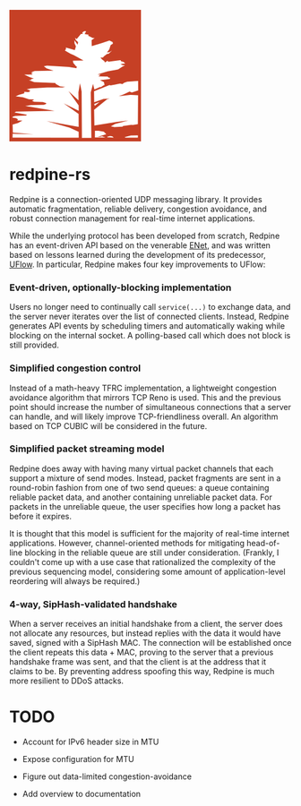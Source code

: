 ![decoration.png](./decoration.png)

# redpine-rs

Redpine is a connection-oriented UDP messaging library. It provides automatic
fragmentation, reliable delivery, congestion avoidance, and robust connection
management for real-time internet applications.

While the underlying protocol has been developed from scratch, Redpine has an
event-driven API based on the venerable
[ENet](https://github.com/lsalzman/enet), and was written based on lessons
learned during the development of its predecessor,
[UFlow](https://github.com/lowquark/uflow). In particular, Redpine makes four
key improvements to UFlow:

### Event-driven, optionally-blocking implementation

Users no longer need to continually call `service(...)` to exchange data, and
the server never iterates over the list of connected clients. Instead, Redpine
generates API events by scheduling timers and automatically waking while
blocking on the internal socket. A polling-based call which does not block is
still provided.

### Simplified congestion control

Instead of a math-heavy TFRC implementation, a lightweight congestion avoidance
algorithm that mirrors TCP Reno is used. This and the previous point should
increase the number of simultaneous connections that a server can handle, and
will likely improve TCP-friendliness overall. An algorithm based on TCP CUBIC
will be considered in the future.

### Simplified packet streaming model

Redpine does away with having many virtual packet channels that each support a
mixture of send modes. Instead, packet fragments are sent in a round-robin
fashion from one of two send queues: a queue containing reliable packet data,
and another containing unreliable packet data. For packets in the unreliable
queue, the user specifies how long a packet has before it expires.

It is thought that this model is sufficient for the majority of real-time
internet applications. However, channel-oriented methods for mitigating
head-of-line blocking in the reliable queue are still under consideration.
(Frankly, I couldn't come up with a use case that rationalized the complexity
of the previous sequencing model, considering some amount of application-level
reordering will always be required.)

### 4-way, SipHash-validated handshake

When a server receives an initial handshake from a client, the server does not
allocate any resources, but instead replies with the data it would have saved,
signed with a SipHash MAC. The connection will be established once the client
repeats this data + MAC, proving to the server that a previous handshake frame
was sent, and that the client is at the address that it claims to be. By
preventing address spoofing this way, Redpine is much more resilient to DDoS
attacks.

# TODO

  * Account for IPv6 header size in MTU

  * Expose configuration for MTU

  * Figure out data-limited congestion-avoidance

  * Add overview to documentation
